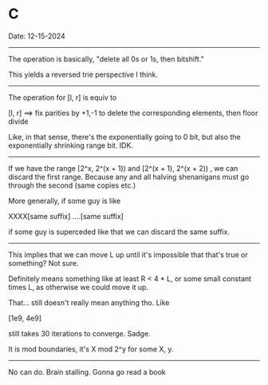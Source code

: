 # C 

Date: 12-15-2024

----

The operation is basically, "delete all 0s or 1s, then bitshift." 

This yields a reversed trie perspective I think.

----

The operation for [l, r] is equiv to 

[l, r] ==> fix parities by +1,-1 to delete the corresponding elements, then floor divide

Like, in that sense, there's the exponentially going to 0 bit, but also the exponentially shrinking range bit. IDK. 

---

If we have the range [2^x, 2^(x + 1)) and [2^(x + 1), 2^(x + 2)) , we can discard the first range. Because any and all halving shenanigans must go through the second (same copies etc.)



More generally, if some guy is like 

XXXX[same suffix]
....[same suffix]

if some guy is superceded like that we can discard the same suffix. 

----

This implies that we can move L up until it's impossible that that's true or something? Not sure. 

Definitely means something like at least R < 4 * L, or some small constant times L, as otherwise we could move it up. 

That... still doesn't really mean anything tho. Like 

[1e9, 4e9]

still takes 30 iterations to converge. Sadge. 


It is mod boundaries, it's X mod 2^y for some X, y. 

----

No can do. Brain stalling. Gonna go read a book 

